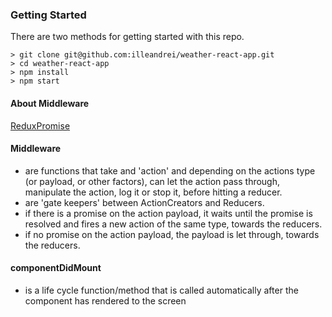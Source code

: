 ### Getting Started

There are two methods for getting started with this repo.

```
> git clone git@github.com:illeandrei/weather-react-app.git
> cd weather-react-app
> npm install
> npm start
```

#### About Middleware
[ReduxPromise](https://www.npmjs.com/package/redux-promise)

#### Middleware
- are functions that take and 'action' and depending on the actions type
(or payload, or other factors), can let the action pass through,
manipulate the action, log it or stop it, before hitting a reducer.
- are 'gate keepers' between ActionCreators and Reducers.
- if there is a promise on the action payload, it waits
until the promise is resolved and fires a new action of the same type, towards
the reducers.
- if no promise on the action payload, the payload is let through, towards
the reducers.

#### componentDidMount
- is a life cycle function/method that is called automatically after
the component has rendered to the screen
